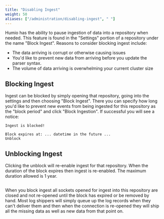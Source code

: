 ```yaml
---
title: "Disabling Ingest"
weight: 50
aliases: ["/administration/disabling-ingest", " "]
---
```


Humio has the ability to pause ingestion of data into a repository when needed.
This feature is found in the "Settings" portion of a repository under the name
"Block Ingest".  Reasons to consider blocking ingest include:
 * The data arriving is corrupt or otherwise causing issues
 * You'd like to prevent new data from arriving before you update the parser syntax.
 * The volume of data arriving is overwhelming your current cluster size

## Blocking Ingest

Ingest can be blocked by simply opening that repository, going into the settings
and then choosing "Block Ingest".  There you can specify how long you'd like to
prevent new events from being ingested for this repository as the "block period"
and click "Block Ingestion".  If successful you will see a notice:

```
Ingest is blocked!

Block expires at: ... datetime in the future ...
Unblock
```

## Unblocking Ingest

Clicking the unblock will re-enable ingest for that repository.  When the duration
of the block expires then ingest is re-enabled.  The maximum duration allowed is 1
year.

##

When you block ingest all sockets opened for ingest into this repository are
closed and not re-opened until the block has expired or be removed by hand.
Most log shippers will simply queue up the log records when they can't deliver
them and then when the connection is re-opened they will ship all the missing
data as well as new data from that point on.
